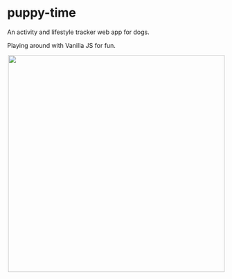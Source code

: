 # puppy-time
An activity and lifestyle tracker web app for dogs.

Playing around with Vanilla JS for fun.

<p align="center">
  <img src="https://user-images.githubusercontent.com/44475953/91387602-7d5f9100-e7ea-11ea-9bc9-8610f8338176.png" width=500>
 </p>
